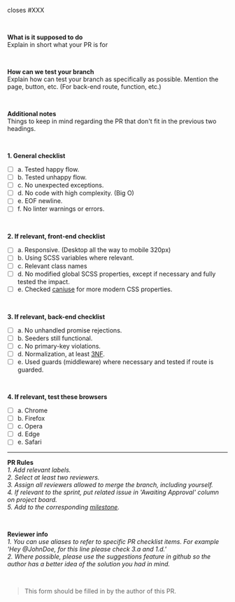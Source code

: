 closes #XXX

<br />

 **What is it supposed to do**  
Explain in short what your PR is for

<br />

 **How can we test your branch**  
Explain how can test your branch as specifically as possible. Mention the page, button, etc. (For back-end route, function, etc.)

<br />

 **Additional notes**  
Things to keep in mind regarding the PR that don't fit in the previous two headings. 

<br />

**1. General checklist**
- [ ] a. Tested happy flow.
- [ ] b. Tested unhappy flow.
- [ ] c. No unexpected exceptions.
- [ ] d. No code with high complexity. (Big O)
- [ ] e. EOF newline.
- [ ] f. No linter warnings or errors.

<br />

**2. If relevant, front-end checklist**
- [ ] a. Responsive. (Desktop all the way to mobile 320px)
- [ ] b. Using SCSS variables where relevant.
- [ ] c. Relevant class names
- [ ] d. No modified global SCSS properties, except if necessary and fully tested the impact.
- [ ] e. Checked [caniuse](https://caniuse.com) for more modern CSS properties.

<br />

**3. If relevant, back-end checklist**
- [ ] a. No unhandled promise rejections.
- [ ] b. Seeders still functional.
- [ ] c. No primary-key violations.
- [ ] d. Normalization, at least [3NF](https://en.wikipedia.org/wiki/Database_normalization).
- [ ] e. Used guards (middleware) where necessary and tested if route is guarded.

<br />

**4. If relevant, test these browsers**
- [ ] a. Chrome
- [ ] b. Firefox
- [ ] c. Opera
- [ ] d. Edge
- [ ] e. Safari

---

**PR Rules**  
*1. Add relevant labels.*  
*2. Select at least two reviewers.*  
*3. Assign all reviewers allowed to merge the branch, including yourself.*  
*4. If relevant to the sprint, put related issue in 'Awaiting Approval' column on project board.*  
*5. Add to the corresponding [milestone](https://github.com/AjobK/Seaqull/milestones).*

<br />

**Reviewer info**  
*1. You can use aliases to refer to specific PR checklist items. For example 'Hey @JohnDoe, for this line please check 3.a and 1.d.'*  
*2. Where possible, please use the suggestions feature in github so the author has a better idea of the solution you had in mind.*   

<br />

> This form should be filled in by the author of this PR.
